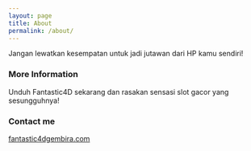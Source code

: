 ```yaml
---
layout: page
title: About
permalink: /about/
---
```


Jangan lewatkan kesempatan untuk jadi jutawan dari HP kamu sendiri!

### More Information

Unduh Fantastic4D sekarang dan rasakan sensasi slot gacor yang sesungguhnya!

### Contact me

[fantastic4dgembira.com](https://fantastic4dgembira.com)
